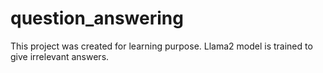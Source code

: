 # question_answering
This project was created for learning purpose. Llama2 model is trained to give irrelevant answers.
